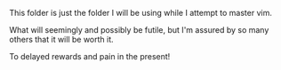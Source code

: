 This folder is just the folder I will be using while I attempt to master vim.

What will seemingly and possibly be futile, but I'm assured by so many others that it will be worth it.

To delayed rewards and pain in the present!
